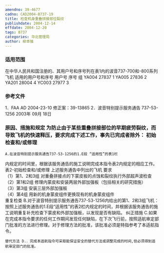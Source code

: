 ```yaml
---
amendno: 39-4677
cadno: CAD2004-B737-19
title: 检查机身重叠拼接部位裂纹
publishdate: 2004-12-14
effdate: 2004-12-20
tags: B737
categories: 华北管理局
author: 柳本强
---
```


### 适用范围 
在中华人民共和国注册的、其用户号和序号列在表1内的波音737-700和-800系列飞机 适用的用户号和序号
用户号  序号  组
YA004  27837  1
YA005  27836  2
YA201  28004  4
YC003  27977  3

### 参考文件
1．FAA AD 2004-23-10    修正案：39-13865 
2．波音特别提示服务通告 737-53-1256 2003年 09月 18日


### 原因、措施和规定 为防止由于某些重叠拼接部位的早期疲劳裂纹，而导致飞机的快速释压，要求完成下述工作，事先已完成者除外：     初始检查和/或修理 
    A.在波音特别提示服务通告737-53-1256的1.E段 “适用性”的表1栏
  
内规定的时间里，根据该服务通告的施工说明完成本指令表2内规定的相应工作。 
表2-初始检查和/或修理 
上述服务通告中列出的飞机  要求  
（1）第1、2和3组  对重叠拼接点的下蒙皮板的点蚀和裂纹执行外部超声波检查  
（2）第1和2组  修理内蒙皮和安装两层外部加强板（包括相关的研究措施）  
（3）第3组  安装三层外部加强板  
（4）第4组  用新的机身蒙皮组件更换现有的机身蒙皮组件  
    重复检查 
B.对于波音特别提示服务通告737-53-1256内给出的第1、2和3组飞机：按照上述服务通告的1.E段“适用性”的表2栏内规定的时间，并根据该服务通告的施工说明重复补充检查下蒙皮和外部加强板，以发现是否有缺陷。 
    纠正措施 
C.如果在完成本指令要求的任何工作期间发现任何缺陷，在下次飞行前，按照适航审定部门批准的方法进行修理。对于修理方法的批准，该批准必须是特指参考了本适航指令。 

    替代方法 D.．完成本适航指令可采取能保证安全的替代方法或调整完成的时间,但必须得到适航审定部门的批准。 
